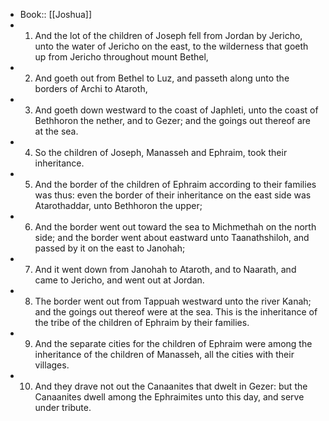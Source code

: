 - Book:: [[Joshua]]
- 1. And the lot of the children of Joseph fell from Jordan by Jericho, unto the water of Jericho on the east, to the wilderness that goeth up from Jericho throughout mount Bethel,
- 2. And goeth out from Bethel to Luz, and passeth along unto the borders of Archi to Ataroth,
- 3. And goeth down westward to the coast of Japhleti, unto the coast of Bethhoron the nether, and to Gezer; and the goings out thereof are at the sea.
- 4. So the children of Joseph, Manasseh and Ephraim, took their inheritance.
- 5. And the border of the children of Ephraim according to their families was thus: even the border of their inheritance on the east side was Atarothaddar, unto Bethhoron the upper;
- 6. And the border went out toward the sea to Michmethah on the north side; and the border went about eastward unto Taanathshiloh, and passed by it on the east to Janohah;
- 7. And it went down from Janohah to Ataroth, and to Naarath, and came to Jericho, and went out at Jordan.
- 8. The border went out from Tappuah westward unto the river Kanah; and the goings out thereof were at the sea. This is the inheritance of the tribe of the children of Ephraim by their families.
- 9. And the separate cities for the children of Ephraim were among the inheritance of the children of Manasseh, all the cities with their villages.
- 10. And they drave not out the Canaanites that dwelt in Gezer: but the Canaanites dwell among the Ephraimites unto this day, and serve under tribute.
